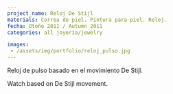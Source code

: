 ```yaml
---
project_name: Reloj De Stijl
materials: Correa de piel. Pintura para piel. Reloj.
fecha: Otoño 2011 / Autumn 2011
categories: all joyería/jewelry

images:
 - /assets/img/portfolio/reloj_pulso.jpg
---
```


Reloj de pulso basado en el movimiento De Stijl.


Watch based on De Stijl movement.
